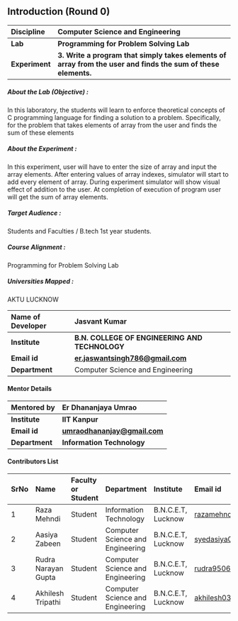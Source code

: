 ## Introduction (Round 0)

<b>Discipline | <b>Computer Science and Engineering
:--|:--|
<b> Lab | <b> Programming for Problem Solving Lab
<b> Experiment|     <b> 3. Write a program that simply takes elements of array from the user and finds the sum of these elements.
<h5> About the Lab (Objective) : </h5>
In this laboratory, the students will learn to enforce theoretical concepts of C programming language for finding a solution to a problem. Specifically, for the problem that  takes elements of array from the user and finds the sum of these elements
<h5> About the Experiment : </h5>
In this experiment, user will have to enter the size of array and input the array elements. After entering values of array indexes, simulator will start to add every element of array. During experiment simulator will show visual effect of addition to the user. At completion of execution of program user will get the sum of array elements.  
<h5> Target Audience : </h5>

 Students and Faculties / B.tech 1st year students.

<h5> Course Alignment : </h5>

Programming for Problem Solving Lab

<h5> Universities Mapped : </h5>

  AKTU LUCKNOW

<b>Name of Developer | <b>Jasvant Kumar
:--|:--|
<b> Institute | <b> B.N. COLLEGE OF ENGINEERING AND TECHNOLOGY
<b> Email id|     <b> er.jaswantsingh786@gmail.com
<b> Department | Computer Science and Engineering

#### Mentor Details

<b>Mentored by | <b> Er Dhananjaya Umrao
:--|:--|
<b> Institute | <b> IIT Kanpur
<b> Email id|     <b> umraodhananjay@gmail.com
<b> Department | <b> Information Technology

#### Contributors List

SrNo | Name | Faculty or Student | Department| Institute | Email id
:--|:--|:--|:--|:--|:--|
1 | Raza Mehndi | Student | Information Technology | B.N.C.E.T, Lucknow |razamehndi81@gmail.com
2 | Aasiya Zabeen | Student | Computer Science and Engineering| B.N.C.E.T, Lucknow |syedasiya000@gmail.com
3 | Rudra Narayan Gupta | Student | Computer Science and Engineering | B.N.C.E.T, Lucknow |rudra9506@gmail.com
4 | Akhilesh Tripathi | Student | Computer Science and Engineering| B.N.C.E.T, Lucknow |akhilesh03tripathi@gmail.com


<br>
